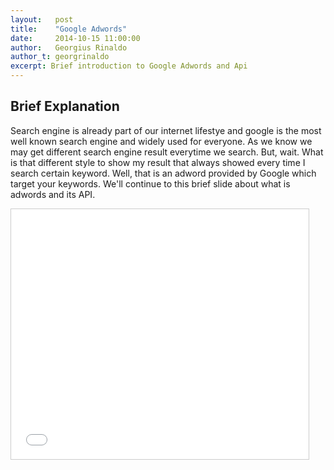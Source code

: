 ```yaml
---
layout:   post
title:    "Google Adwords"
date:     2014-10-15 11:00:00
author:   Georgius Rinaldo
author_t: georgrinaldo
excerpt: Brief introduction to Google Adwords and Api
--- 
```


## Brief Explanation ##

Search engine is already part of our internet lifestye and google is the most well known search engine and widely used for everyone. As we know we may get different search engine result everytime we search. But, wait. What is that different style to show my result that always showed every time I search certain keyword. Well, that is an adword provided by Google which target your keywords. We'll continue to this brief slide about what is adwords and its API.

<iframe src="//www.slideshare.net/slideshow/embed_code/40286238" width="476" height="400" frameborder="0" marginwidth="0" marginheight="0" scrolling="no" style="border:1px solid #CCC; border-width:1px; margin-bottom:5px; max-width: 100%;" allowfullscreen> </iframe>